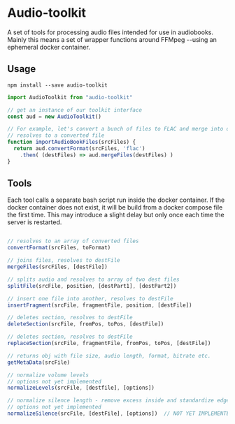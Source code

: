 # Audio-toolkit

A set of tools for processing audio files intended for use in audiobooks. Mainly this means a set of wrapper functions around FFMpeg --using an ephemeral docker container.

## Usage

``` npm install --save audio-toolkit ```

```javascript
import AudioToolkit from "audio-toolkit"

// get an instance of our toolkit interface
const aud = new AudioToolkit()

// For example, let's convert a bunch of files to FLAC and merge into one
// resolves to a converted file
function importAudioBookFiles(srcFiles) {
  return aud.convertFormat(srcFiles, 'flac')
    .then( (destFiles) => aud.mergeFiles(destFiles) )
}
```

## Tools

Each tool calls a separate bash script run inside the docker
container. If the docker container does not exist, it will be build from
a docker compose file the first time. This may introduce a slight delay
but only once each time the server is restarted.

```javascript

// resolves to an array of converted files
convertFormat(srcFiles, toFormat)

// joins files, resolves to destFile
mergeFiles(srcFiles, [destFile])

// splits audio and resolves to array of two dest files
splitFile(srcFile, position, [destPart1], [destPart2])

// insert one file into another, resolves to destFile  
insertFragment(srcFile, fragmentFile, position, [destFile])

// deletes section, resolves to destFile
deleteSection(srcFile, fromPos, toPos, [destFile])

// deletes section, resolves to destFile
replaceSection(srcFile, fragmentFile, fromPos, toPos, [destFile])

// returns obj with file size, audio length, format, bitrate etc.
getMetaData(srcFile)

// normalize volume levels
// options not yet implemented
normalizeLevels(srcFile, [destfile], [options])

// normalize silence length - remove excess inside and standardize edges
// options not yet implemented
normalizeSilence(srcFile, [destFile], [options])  // NOT YET IMPLEMENTED


```
